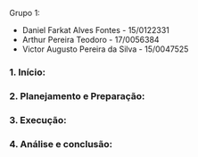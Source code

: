 Grupo 1:
- Daniel Farkat Alves Fontes - 15/0122331
- Arthur Pereira Teodoro - 17/0056384
- Victor Augusto Pereira da Silva - 15/0047525

### 1.	Início:

### 2.	Planejamento e Preparação:

### 3.	Execução:

### 4.	Análise e conclusão:
